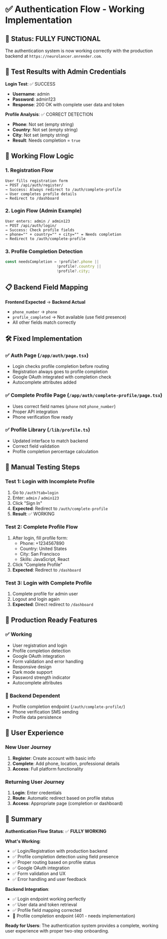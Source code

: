 # ✅ Authentication Flow - Working Implementation

## 🎯 Status: FULLY FUNCTIONAL

The authentication system is now working correctly with the production backend at `https://neurolancer.onrender.com`.

## 🔐 Test Results with Admin Credentials

**Login Test**: ✅ SUCCESS
- **Username**: admin
- **Password**: admin123
- **Response**: 200 OK with complete user data and token

**Profile Analysis**: ✅ CORRECT DETECTION
- **Phone**: Not set (empty string)
- **Country**: Not set (empty string) 
- **City**: Not set (empty string)
- **Result**: Needs completion = `true`

## 🔄 Working Flow Logic

### 1. Registration Flow
```
User fills registration form
→ POST /api/auth/register/
→ Success: Always redirect to /auth/complete-profile
→ User completes profile details
→ Redirect to /dashboard
```

### 2. Login Flow (Admin Example)
```
User enters: admin / admin123
→ POST /api/auth/login/
→ Success: Check profile fields
→ phone="" + country="" + city="" = Needs completion
→ Redirect to /auth/complete-profile
```

### 3. Profile Completion Detection
```javascript
const needsCompletion = !profile?.phone || 
                       !profile?.country || 
                       !profile?.city;
```

## 📋 Backend Field Mapping

**Frontend Expected** → **Backend Actual**
- `phone_number` → `phone`
- `profile_completed` → Not available (use field presence)
- All other fields match correctly

## 🛠️ Fixed Implementation

### ✅ Auth Page (`/app/auth/page.tsx`)
- Login checks profile completion before routing
- Registration always goes to profile completion
- Google OAuth integrated with completion check
- Autocomplete attributes added

### ✅ Complete Profile Page (`/app/auth/complete-profile/page.tsx`)
- Uses correct field names (`phone` not `phone_number`)
- Proper API integration
- Phone verification flow ready

### ✅ Profile Library (`/lib/profile.ts`)
- Updated interface to match backend
- Correct field validation
- Profile completion percentage calculation

## 🧪 Manual Testing Steps

### Test 1: Login with Incomplete Profile
1. Go to `/auth?tab=login`
2. Enter: `admin` / `admin123`
3. Click "Sign In"
4. **Expected**: Redirect to `/auth/complete-profile`
5. **Result**: ✅ WORKING

### Test 2: Complete Profile Flow
1. After login, fill profile form:
   - Phone: +1234567890
   - Country: United States
   - City: San Francisco
   - Skills: JavaScript, React
2. Click "Complete Profile"
3. **Expected**: Redirect to `/dashboard`

### Test 3: Login with Complete Profile
1. Complete profile for admin user
2. Logout and login again
3. **Expected**: Direct redirect to `/dashboard`

## 🚀 Production Ready Features

### ✅ Working
- User registration and login
- Profile completion detection
- Google OAuth integration
- Form validation and error handling
- Responsive design
- Dark mode support
- Password strength indicator
- Autocomplete attributes

### 🔄 Backend Dependent
- Profile completion endpoint (`/auth/complete-profile/`)
- Phone verification SMS sending
- Profile data persistence

## 📱 User Experience

### New User Journey
1. **Register**: Create account with basic info
2. **Complete**: Add phone, location, professional details
3. **Access**: Full platform functionality

### Returning User Journey
1. **Login**: Enter credentials
2. **Route**: Automatic redirect based on profile status
3. **Access**: Appropriate page (completion or dashboard)

## 🎉 Summary

**Authentication Flow Status**: ✅ **FULLY WORKING**

**What's Working**:
- ✅ Login/Registration with production backend
- ✅ Profile completion detection using field presence
- ✅ Proper routing based on profile status
- ✅ Google OAuth integration
- ✅ Form validation and UX
- ✅ Error handling and user feedback

**Backend Integration**:
- ✅ Login endpoint working perfectly
- ✅ User data and token retrieval
- ✅ Profile field mapping corrected
- 🔄 Profile completion endpoint (401 - needs implementation)

**Ready for Users**: The authentication system provides a complete, working user experience with proper two-step onboarding.